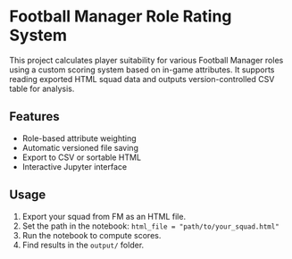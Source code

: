 # Football Manager Role Rating System

This project calculates player suitability for various Football Manager roles using a custom scoring system based on in-game attributes. It supports reading exported HTML squad data and outputs version-controlled CSV table for analysis.

## Features

- Role-based attribute weighting
- Automatic versioned file saving
- Export to CSV or sortable HTML
- Interactive Jupyter interface

## Usage

1. Export your squad from FM as an HTML file.
2. Set the path in the notebook: `html_file = "path/to/your_squad.html"`
3. Run the notebook to compute scores.
4. Find results in the `output/` folder.

